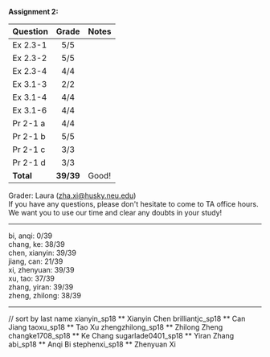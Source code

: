 **Assignment 2:**

| Question | Grade | Notes|
| :------- | :---: | :--- |
| Ex 2.3-1 | 5/5 | |
| Ex 2.3-2 | 5/5 | |
| Ex 2.3-4 | 4/4 | |
| Ex 3.1-3 | 2/2 | |
| Ex 3.1-4 | 4/4 | |
| Ex 3.1-6 | 4/4 | |
| Pr 2-1 a | 4/4 | |
| Pr 2-1 b | 5/5 | |
| Pr 2-1 c | 3/3 | |
| Pr 2-1 d | 3/3 | |
| **Total** | **39/39** | Good! |

Grader: Laura (zha.xi@husky.neu.edu)<br/>
If you have any questions, please don't hesitate to come to TA office hours. <br/>
We want you to use our time and clear any doubts in your study!

-----------------------------------

bi, anqi: 0/39 <br/>
chang, ke: 38/39 <br/>
chen, xianyin: 39/39 <br/>
jiang, can: 21/39 <br/>
xi, zhenyuan: 39/39 <br/>
xu, tao: 37/39 <br/>
zhang, yiran: 39/39 <br/>
zheng, zhilong: 38/39 <br/>

-----------------------------------
// sort by last name
xianyin_sp18 ** Xianyin Chen
brilliantjc_sp18 ** Can Jiang
taoxu_sp18 ** Tao Xu
zhengzhilong_sp18 ** Zhilong Zheng
changke1708_sp18 ** Ke Chang
sugarlade0401_sp18 ** Yiran Zhang
abi_sp18 ** Anqi Bi
stephenxi_sp18 ** Zhenyuan Xi


